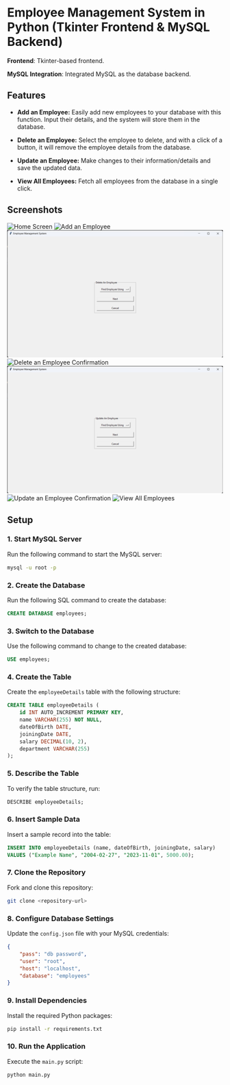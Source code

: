 # Employee Management System in Python (Tkinter Frontend & MySQL Backend)

**Frontend**: Tkinter-based frontend.

**MySQL Integration**: Integrated MySQL as the database backend.

## Features

- **Add an Employee:** Easily add new employees to your database with this function. Input their details, and the system will store them in the database.

- **Delete an Employee:** Select the employee to delete, and with a click of a button, it will remove the employee details from the database.

- **Update an Employee:** Make changes to their information/details and save the updated data.

- **View All Employees:** Fetch all employees from the database in a single click.

## Screenshots

![Home Screen](/home_screen.png)
![Add an Employee](/screenshots/add_an_employee.png)
![Delete an Employee](/screenshots/delete_an_employee.png)
![Delete an Employee Confirmation](/screenshots/delete_an_employee_2.png)
![Update an Employee](/screenshots/update_an_employee.png)
![Update an Employee Confirmation](/screenshots/update_an_employee_2.png)
![View All Employees](/screenshots/view_all_employee.png)

## Setup

### 1. Start MySQL Server
Run the following command to start the MySQL server:
```sh
mysql -u root -p
```

### 2. Create the Database
Run the following SQL command to create the database:
```sql
CREATE DATABASE employees;
```

### 3. Switch to the Database
Use the following command to change to the created database:
```sql
USE employees;
```

### 4. Create the Table
Create the `employeeDetails` table with the following structure:
```sql
CREATE TABLE employeeDetails (
    id INT AUTO_INCREMENT PRIMARY KEY,
    name VARCHAR(255) NOT NULL,
    dateOfBirth DATE,
    joiningDate DATE,
    salary DECIMAL(10, 2),
    department VARCHAR(255)
);
```

### 5. Describe the Table
To verify the table structure, run:
```sql
DESCRIBE employeeDetails;
```

### 6. Insert Sample Data
Insert a sample record into the table:
```sql
INSERT INTO employeeDetails (name, dateOfBirth, joiningDate, salary) 
VALUES ("Example Name", "2004-02-27", "2023-11-01", 5000.00);
```

### 7. Clone the Repository
Fork and clone this repository:
```sh
git clone <repository-url>
```

### 8. Configure Database Settings
Update the `config.json` file with your MySQL credentials:
```json
{
    "pass": "db password",
    "user": "root",
    "host": "localhost",
    "database": "employees"
}
```

### 9. Install Dependencies
Install the required Python packages:
```sh
pip install -r requirements.txt
```

### 10. Run the Application
Execute the `main.py` script:
```sh
python main.py

